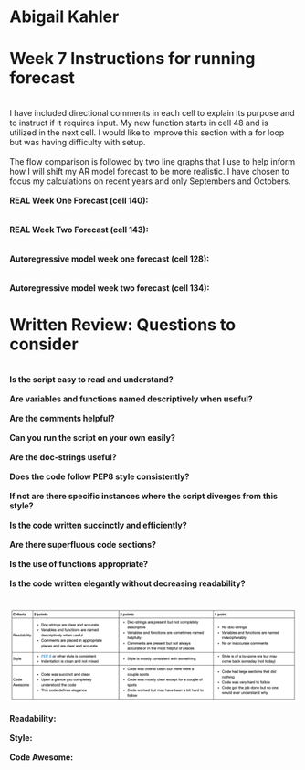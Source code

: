 # Abigail Kahler
# Week 7 Instructions for running forecast
\
I have included directional comments in each cell to explain its purpose and\
to instruct if it requires input. My new function starts in cell 48 and is\
utilized in the next cell. I would like to improve this section with a for loop\
but was having difficulty with setup. \
\
The flow comparison is followed by two line graphs that I use to help inform\
how I will shift my AR model forecast to be more realistic. I have chosen to\
focus my calculations on recent years and only Septembers and Octobers.\
\
**REAL Week One Forecast (cell 140):**\
\
\
**REAL Week Two Forecast (cell 143):**\
\
\
**Autoregressive model week one forecast (cell 128):**\
\
\
**Autoregressive model week two forecast (cell 134):**

# Written Review: Questions to consider
\
**Is the script easy to read and understand?**\
\
**Are variables and functions named descriptively when useful?**\
\
**Are the comments helpful?**\
\
**Can you run the script on your own easily?**\
\
**Are the doc-strings useful?**\
\
**Does the code follow PEP8 style consistently?**\
\
**If not are there specific instances where the script diverges from this style?**\
\
**Is the code written succinctly and efficiently?**\
\
**Are there superfluous code sections?**\
\
**Is the use of functions appropriate?**\
\
**Is the code written elegantly without decreasing readability?**\
\
\
![](assets/ReadMe-ff0ecab3.png)\
\
**Readability:**\
\
**Style:**\
\
**Code Awesome:**
